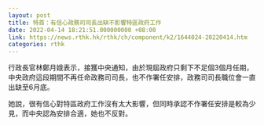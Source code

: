 ```yaml
---
layout: post
title: 特首：有信心政務司司長出缺不影響特區政府工作
date: 2022-04-14 18:21:51.000000000 +08:00
link: https://news.rthk.hk/rthk/ch/component/k2/1644024-20220414.htm
categories: rthk
---
```


行政長官林鄭月娥表示，接獲中央通知，由於現屆政府只剩下不足個3個月任期，中央政府這段期間不再任命政務司司長，也不作署任安排，政務司司長職位會一直出缺至6月底。

她說，很有信心對特區政府工作沒有太大影響，但同時承認不作署任安排是較為少見，而中央認為安排合適，她也不反對。
